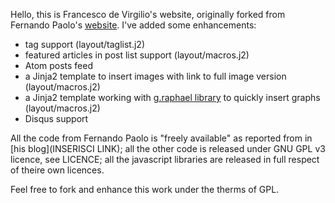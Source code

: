 Hello, this is Francesco de Virgilio's website, originally forked from Fernando Paolo's [website](https://github.com/fspaolo/fspaolo.github.com). I've added some enhancements:

* tag support (layout/taglist.j2)
* featured articles in post list support (layout/macros.j2)
* Atom posts feed
* a Jinja2 template to insert images with link to full image version (layout/macros.j2)
* a Jinja2 template working with [g.raphael library](http://g.raphaeljs.com) to quickly insert graphs (layout/macros.j2)
* Disqus support

All the code from Fernando Paolo is "freely available" as reported from in [his blog](INSERISCI LINK); all the other code is released under GNU GPL v3 licence, see LICENCE; all the javascript libraries are released in full respect of theire own licences.

Feel free to fork and enhance this work under the therms of GPL.
